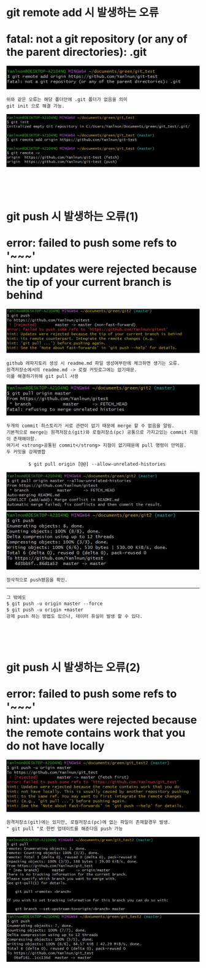 # git remote add 시 발생하는 오류 <br><br> fatal: not a git repository (or any of the parent directories): .git

![1](./img/1/1.jpg)

    위와 같은 오류는 해당 폴더안에 .git 폴더가 없음을 의미
    git init 으로 해결 가능.

![2](./img/1/2.jpg)

<br><br><br>

# git push 시 발생하는 오류(1) <br><br> error: failed to push some refs to '~~~' <br> hint: updates were rejected because the tip of your current branch is behind

![1](./img/2/1.jpg)

    github 레파지토리 생성 시 readme.md 파일 생성여부란에 체크하면 생기는 오류.
    원격저장소에서의 readme.md -> 로컬 커밋로그에는 없기때문.
    이를 해결하기위해 git pull 사용 

![2](./img/2/2.jpg)

    두개의 commit 히스토리가 서로 관련이 없기 때문에 merge 할 수 없음을 알림.
    기본적으로 merge는 원격저장소(git)와 로컬저장소(pc) 공통으로 가지고있는 commit 지점이 존재해야함.
    여기서 <strong>공통된 commit</strong> 지점이 없기때문에 pull 명령이 안먹음.
    두 커밋을 강제병합 

            $ git pull origin [@@] --allow-unrelated-histories


![3](./img/2/3.jpg)
![4](./img/2/4.jpg)


    정삭적으로 push됐음을 확인.
<hr>

    그 밖에도
    $ git push -u origin master --force
    $ git push -u origin +master
    강제 push 하는 방법도 있으나, 데이터 유실이 발생 할 수 있다.
<br><br><br>

# git push 시 발생하는 오류(2) <br><br> error: failed to push some refs to '~~~' <br> hint: updates were rejected because the remote contains work that you do not have locally

![1](./img/3/1.jpg)

    원격저장소(git)에는 있지만, 로컬저장소(pc)에 없는 파일이 존재할경우 발생.
    " git pull "로 한번 업데이트를 해준다음 push 가능

![2](./img/3/2.jpg)
![3](./img/3/3.jpg)